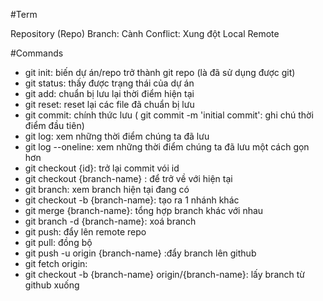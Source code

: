 #Term

Repository (Repo)
Branch: Cành
Conflict: Xung đột
Local
Remote

#Commands

- git init: biến dự án/repo trở thành git repo (là đã sử dụng được git)
- git status: thấy được trạng thái của dự án
- git add: chuẩn bị lưu lại thời điểm hiện tại
- git reset: reset lại các file đã chuẩn bị lưu
- git commit: chính thức lưu ( git commit -m 'initial commit': ghi chú thời điểm đầu tiên)
- git log: xem những thời điểm chúng ta đã lưu
- git log --oneline: xem những thời điểm chúng ta đã lưu một cách gọn hơn
- git checkout {id}: trở lại commit vói id
- git checkout {branch-name} : để trở về với hiện tại
- git branch: xem branch hiện tại đang có
- git checkout -b {branch-name}: tạo ra 1 nhánh khác
- git merge {branch-name}: tổng hợp branch khác với nhau
- git branch -d {branch-name}: xoá branch
- git push: đẩy lên remote repo
- git pull: đồng bộ
- git push -u origin {branch-name} :đẩy branch lên github
- git fetch origin:
- git checkout -b {branch-name} origin/{branch-name}: lấy branch từ github xuống

